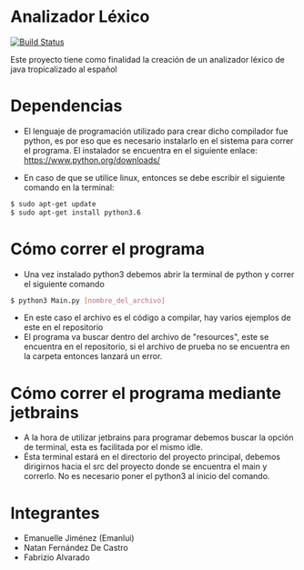 # Analizador Léxico

[![Build Status](https://travis-ci.org/joemccann/dillinger.svg?branch=master)](https://travis-ci.org/joemccann/dillinger)

Este proyecto tiene como finalidad la creación de un analizador léxico de java tropicalizado al español

# Dependencias

   - El lenguaje de programación utilizado para crear dicho compilador fue python, es por eso que es necesario instalarlo en el sistema para correr el programa. El instalador se encuentra en el siguiente enlace: https://www.python.org/downloads/

   - En caso de que se utilice linux, entonces se debe escribir el siguiente comando en la terminal:
 ```sh
$ sudo apt-get update
$ sudo apt-get install python3.6
```
# Cómo correr el programa

  - Una vez instalado python3 debemos abrir la terminal de python y correr el siguiente comando
 ```sh
$ python3 Main.py [nombre_del_archivo]
```
  - En este caso el archivo es el código a compilar, hay varios ejemplos de este en el repositorio
  - El programa va buscar dentro del archivo de "resources", este se encuentra en el repositorio, si el archivo de prueba no se encuentra en la carpeta entonces lanzará un error.
  
# Cómo correr el programa mediante jetbrains

   - A la hora de utilizar jetbrains para programar debemos buscar la opción de terminal, esta es facilitada por el mismo idle.
   - Ésta terminal estará en el directorio del proyecto principal, debemos dirigirnos hacia el src del proyecto donde se encuentra el main y correrlo. No es necesario poner el python3 al inicio del comando.
   
# Integrantes

  - Emanuelle Jiménez (Emanlui)
  - Natan Fernández De Castro
  - Fabrizio Alvarado 